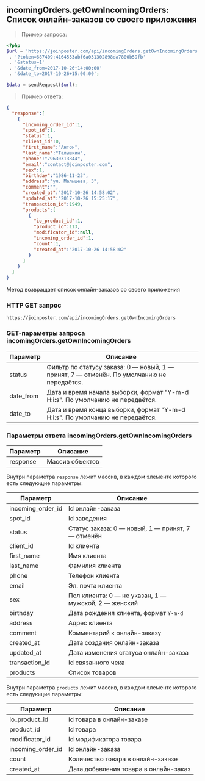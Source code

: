 ## incomingOrders.getOwnIncomingOrders: Список онлайн-заказов со своего приложения

> Пример запроса:

```php
<?php
$url = 'https://joinposter.com/api/incomingOrders.getOwnIncomingOrders'
 . '?token=687409:4164553abf6a031302898da7800b59fb'
 . '&status=1'
 . '&date_from=2017-10-26+14:00:00'
 . '&date_to=2017-10-26+15:00:00';

$data = sendRequest($url);
```

> Пример ответа:

```json
{  
  "response":[  
    {  
      "incoming_order_id":1,
      "spot_id":1,
      "status":1,
      "client_id":0,
      "first_name":"Антон",
      "last_name":"Талышкин",
      "phone":"79630313844",
      "email":"contact@joinposter.com",
      "sex":1,
      "birthday":"1986-11-23",
      "address":"ул. Малышева, 3",
      "comment":"",
      "created_at":"2017-10-26 14:58:02",
      "updated_at":"2017-10-26 15:25:17",
      "transaction_id":1949,
      "products":[  
        {  
          "io_product_id":1,
          "product_id":113,
          "modificator_id":null,
          "incoming_order_id":1,
          "count":1,
          "created_at":"2017-10-26 14:58:02"
        }
      ]
    }
  ]
}
```

Метод возвращает список онлайн-заказов со своего приложения

### HTTP GET запрос

`https://joinposter.com/api/incomingOrders.getOwnIncomingOrders`

### GET-параметры запроса incomingOrders.getOwnIncomingOrders

Параметр | Описание
-------- | --------
status | Фильтр по статусу заказа: 0 — новый, 1 — принят, 7 — отменён. По умолчанию не передаётся.
date_from | Дата и время начала выборки, формат "Y-m-d H:i:s". По умолчанию не передаётся.
date_to | Дата и время конца выборки, формат "Y-m-d H:i:s". По умолчанию не передаётся.

### Параметры ответа incomingOrders.getOwnIncomingOrders

Параметр | Описание
-------- | --------
response | Массив объектов

Внутри параметра `response` лежит массив, в каждом элементе которого есть следующие параметры:

Параметр | Описание
-------- | --------
incoming_order_id | Id онлайн-заказа
spot_id | Id заведения
status | Статус заказа: 0 — новый, 1 — принят, 7 — отменён
client_id | Id клиента
first_name | Имя клиента
last_name | Фамилия клиента
phone | Телефон клиента
email | Эл. почта клиента
sex | Пол клиента: 0 — не указан, 1 — мужской, 2 — женский
birthday | Дата рождения клиента, формат `Y-m-d`
address | Адрес клиента
comment | Комментарий к онлайн-заказу
created_at | Дата создания онлайн-заказа
updated_at | Дата изменения статуса онлайн-заказа
transaction_id | Id связанного чека
products | Список товаров

Внутри параметра `products` лежит массив, в каждом элементе которого есть следующие параметры:

Параметр | Описание
-------- | --------
io_product_id | Id товара в онлайн-заказе
product_id | Id товара
modificator_id | Id модификатора товара
incoming_order_id | Id онлайн-заказа
count | Количество товара в онлайн-заказе
created_at | Дата добавления товара в онлайн-заказ
